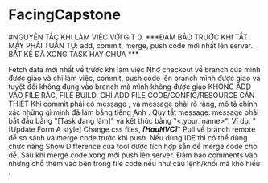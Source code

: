 # FacingCapstone
#NGUYÊN TẮC KHI LÀM VIỆC VỚI GIT 0. ***ĐẢM BẢO TRƯỚC KHI TẮT MÁY PHẢI TUẦN TỰ: add, commit, merge, push code mới nhất lên server. BẤT KỂ ĐÃ XONG TASK HAY CHƯA ***

Fetch data mới nhất về trước khi làm việc
Nhớ checkout về branch của mình được giao và chỉ làm việc, commit, push code lên branch mình được giao và tuyệt đối không đụng vào branch mà mình không được giao
KHÔNG ADD VÀO FILE RÁC, FILE BUILD. CHỈ ADD FILE CODE/CONFIG/RESOURCE CẦN THIẾT
Khi commit phải có message , và message phải rõ ràng, mô tả chính xác những gì mình đã làm bằng tiếng Anh . Quy tắt message: message phải bắt đầu bằng "[Task đang làm]" và kết thúc bằng "<.your_name>". Ví dụ: "[Update Form A style] Change css files, ***[HauNVC]***"
Pull về branch remote để so sánh và merge code trước khi push. Nếu dùng IDE thì có thể dùng chức năng Show Difference của tool được tích hợp sẵn để merge code cho dễ.
Sau khi merge code xong mới push lên server.
Đảm bảo comments vào những chỗ thêm vào bên trong file code nếu như câu lệnh/khối mã khó hiểu .